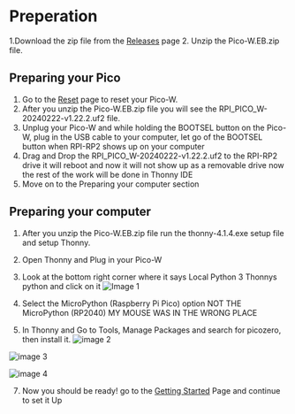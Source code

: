 # Preperation
1.Download the zip file from the [Releases](https://github.com/Master629/Raspberry-Pi-Pico-W-Web-Server/releases/download/v1.1-beta/Pico-W.EB.zip) page
2. Unzip the Pico-W.EB.zip file.


## Preparing your Pico

1. Go to the [Reset](https://github.com/Master629/Raspberry-Pi-Pico-W-Web-Server/blob/main/RESET.md) page to reset your Pico-W.
2. After you unzip the Pico-W.EB.zip file you will see the RPI_PICO_W-20240222-v1.22.2.uf2 file.
3. Unplug your Pico-W and while holding the BOOTSEL button on the Pico-W, plug in the USB cable to your computer, let go of the BOOTSEL button when RPI-RP2 shows up on your computer
4. Drag and Drop the RPI_PICO_W-20240222-v1.22.2.uf2 to the RPI-RP2 drive it will reboot and now it will not show up as a removable drive now the rest of the work will be done in Thonny IDE
5. Move on to the Preparing your computer section


## Preparing your computer

1. After you unzip the Pico-W.EB.zip file run the thonny-4.1.4.exe setup file and setup Thonny.
2. Open Thonny and Plug in your Pico-W
3. Look at the bottom right corner where it says Local Python 3 Thonnys python and click on it
![Image 1](https://github.com/Master629/Raspberry-Pi-Pico-W-Web-Server/assets/125476463/b64fc5db-ef9a-46b2-aceb-9adbac3c8999)



4. Select the MicroPython (Raspberry Pi Pico) option NOT THE MicroPython (RP2040) MY MOUSE WAS IN THE WRONG PLACE
5. In Thonny and Go to Tools, Manage Packages and search for picozero, then install it.
![image 2](https://github.com/Master629/Raspberry-Pi-Pico-W-Web-Server/assets/125476463/af71cc72-e978-405e-a17d-4d96828e8d9d)



![image 3](https://github.com/Master629/Raspberry-Pi-Pico-W-Web-Server/assets/125476463/fae69ea5-c4a2-45a9-824c-b64629b7992c)




![image 4](https://github.com/Master629/Raspberry-Pi-Pico-W-Web-Server/assets/125476463/b39f50e2-26ce-4b88-8cdc-af1589d1fb8e)


7. Now you should be ready! go to the [Getting Started](https://github.com/Master629/Raspberry-Pi-Pico-W-Web-Server/blob/main/README.md) Page and continue to set it Up
